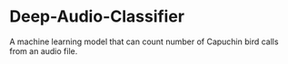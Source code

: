 # Deep-Audio-Classifier
A machine learning model that can count number of Capuchin bird calls from an audio file.
